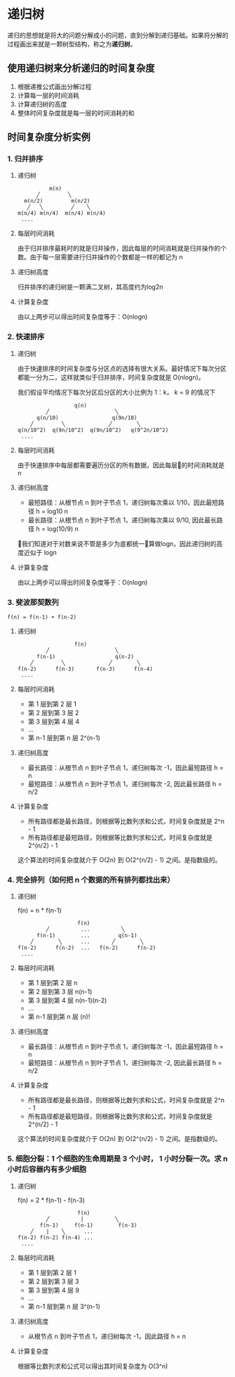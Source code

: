 # 递归树

递归的思想就是将大的问题分解成小的问题，直到分解到递归基础。如果将分解的过程画出来就是一颗树型结构，称之为**递归树**。

## 使用递归树来分析递归的时间复杂度

1. 根据递推公式画出分解过程
2. 计算每一层的时间消耗
3. 计算递归树的高度
4. 整体时间复杂度就是每一层的时间消耗的和

## 时间复杂度分析实例

### 1. 归并排序

1. 递归树

                 m(n)
             ╱         ╲
         m(n/2)         m(n/2)
          ╱   ╲         ╱    ╲
       m(n/4) m(n/4)  m(n/4) m(n/4) 
        ....

2. 每层时间消耗

    由于归并排序最耗时的就是归并操作，因此每层的时间消耗就是归并操作的个数。由于每一层需要进行归并操作的个数都是一样的都记为 n

3. 递归树高度

    归并排序的递归树是一颗满二叉树，其高度约为log2n

4. 计算复杂度

    由以上两步可以得出时间复杂度等于：O(nlogn)

### 2. 快速排序

1. 递归树

    由于快速排序的时间复杂度与分区点的选择有很大关系。最好情况下每次分区都能一分为二，这样就类似于归并排序，时间复杂度就是 O(nlogn)。

    我们假设平均情况下每次分区后分区的大小比例为 1：k， k = 9 的情况下

                         q(n)
                ╱                     ╲
             q(n/10)                 q(9n/10)
           ╱         ╲              ╱        ╲
       q(n/10^2)  q(9n/10^2)  q(9n/10^2)   q(9^2n/10^2)
        ....

2. 每层时间消耗

    由于快速排序中每层都需要遍历分区的所有数据，因此每层的时间消耗就是 n

3. 递归树高度

    - 最短路径：从根节点 n 到叶子节点 1，递归树每次乘以 1/10，因此最短路径 h = log10 n
    - 最长路径：从根节点 n 到叶子节点 1，递归树每次乘以 9/10, 因此最长路径 h = log(10/9) n

    我们知道对于对数来说不管是多少为底都统一算做logn，因此递归树的高度近似于 logn

4. 计算复杂度

    由以上两步可以得出时间复杂度等于：O(nlogn)

### 3. 斐波那契数列

    f(n) = f(n-1) + f(n-2)

1. 递归树

                         f(n)
                ╱                     ╲
             f(n-1)                   q(n-2)
           ╱         ╲              ╱        ╲
       f(n-2)      f(n-3)       f(n-3)      f(n-4)
        ....

2. 每层时间消耗

    - 第 1 层到第 2 层                1
    - 第 2 层到第 3 层                2
    - 第 3 层到第 4 层                4
    - ...
    - 第 n-1 层到第 n 层              2^(n-1)

3. 递归树高度

    - 最长路径：从根节点 n 到叶子节点 1，递归树每次 -1，因此最短路径 h = n
    - 最短路径：从根节点 n 到叶子节点 1，递归树每次 -2, 因此最长路径 h = n/2

4. 计算复杂度

    - 所有路径都是最长路径，则根据等比数列求和公式，时间复杂度就是 2^n - 1
    - 所有路径都是最短路径，则根据等比数列求和公式，时间复杂度就是 2^(n/2) - 1

    这个算法的时间复杂度就介于 O(2n) 到 O(2^(n/2) - 1) 之间。是指数级的。

### 4. 完全排列（如何把 n 个数据的所有排列都找出来）

1. 递归树

    f(n) = n * f(n-1)

                          f(n)
                ╱          ...          ╲
             f(n-1)        ...         q(n-1)
           ╱        ╲      ...       ╱        ╲
       f(n-2)      f(n-2)  ...   f(n-2)      f(n-2)
        ....

2. 每层时间消耗

    - 第 1 层到第 2 层                n
    - 第 2 层到第 3 层                n(n-1)
    - 第 3 层到第 4 层                n(n-1)(n-2)
    - ...
    - 第 n-1 层到第 n 层              (n)!

3. 递归树高度

    - 最长路径：从根节点 n 到叶子节点 1，递归树每次 -1，因此最短路径 h = n
    - 最短路径：从根节点 n 到叶子节点 1，递归树每次 -2, 因此最长路径 h = n/2

4. 计算复杂度

    - 所有路径都是最长路径，则根据等比数列求和公式，时间复杂度就是 2^n - 1
    - 所有路径都是最短路径，则根据等比数列求和公式，时间复杂度就是 2^(n/2) - 1

    这个算法的时间复杂度就介于 O(2n) 到 O(2^(n/2) - 1) 之间。是指数级的。

### 5. 细胞分裂：1 个细胞的生命周期是 3 个小时， 1 小时分裂一次。求 n 小时后容器内有多少细胞

1. 递归树

    f(n) = 2 * f(n-1) - f(n-3)

                          f(n)
                ╱          |          ╲
              f(n-1)     f(n-1)        f(n-3)
           ╱    |    ╲      ...       
       f(n-2) f(n-2) f(n-4) ...  
        ....

2. 每层时间消耗

    - 第 1 层到第 2 层                1
    - 第 2 层到第 3 层                3
    - 第 3 层到第 4 层                9
    - ...
    - 第 n-1 层到第 n 层              3^(n-1)

3. 递归树高度

    - 从根节点 n 到叶子节点 1，递归树每次 -1，因此路径 h = n

4. 计算复杂度

    根据等比数列求和公式可以得出其时间复杂度为 O(3^n)
